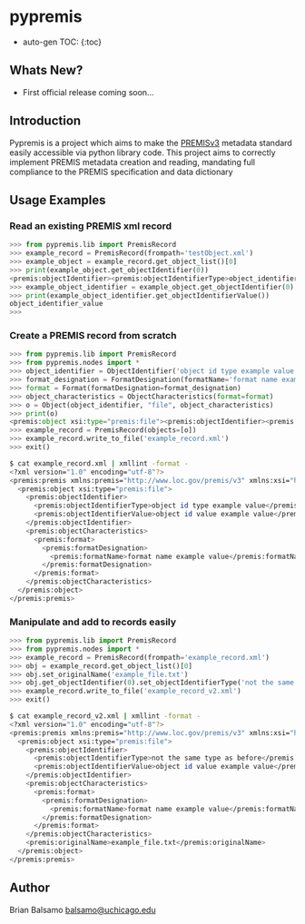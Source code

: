 # pypremis #

* auto-gen TOC:
{:toc}

## Whats New? ##
* First official release coming soon...

## Introduction ##
Pypremis is a project which aims to make the [PREMISv3](http://www.loc.gov/standards/premis/v3/index.html) metadata standard easily accessible via python library code. This project aims to correctly implement PREMIS metadata creation and reading, mandating full compliance to the PREMIS specification and data dictionary

## Usage Examples ##

### Read an existing PREMIS xml record ###

```python
>>> from pypremis.lib import PremisRecord
>>> example_record = PremisRecord(frompath='testObject.xml')
>>> example_object = example_record.get_object_list()[0]
>>> print(example_object.get_objectIdentifier(0))
<premis:objectIdentifier><premis:objectIdentifierType>object_identifier_type</premis:objectIdentifierType><premis:objectIdentifierValue>object_identifier_value</premis:objectIdentifierValue></premis:objectIdentifier>
>>> example_object_identifier = example_object.get_objectIdentifier(0)
>>> print(example_object_identifier.get_objectIdentifierValue())
object_identifier_value
>>>
```

### Create a PREMIS record from scratch ###

```python
>>> from pypremis.lib import PremisRecord
>>> from pypremis.nodes import *
>>> object_identifier = ObjectIdentifier('object id type example value', 'object id value example value')
>>> format_designation = FormatDesignation(formatName='format name example value')
>>> format = Format(formatDesignation=format_designation)
>>> object_characteristics = ObjectCharacteristics(format=format)
>>> o = Object(object_identifier, "file", object_characteristics)
>>> print(o)
<premis:object xsi:type="premis:file"><premis:objectIdentifier><premis:objectIdentifierType>object id type example value</premis:objectIdentifierType><premis:objectIdentifierValue>object id value example value</premis:objectIdentifierValue></premis:objectIdentifier><premis:objectCharacteristics><premis:format><premis:formatDesignation><premis:formatName>format name example value</premis:formatName></premis:formatDesignation></premis:format></premis:objectCharacteristics></premis:object>
>>> example_record = PremisRecord(objects=[o])
>>> example_record.write_to_file('example_record.xml')
>>> exit()
```
```bash
$ cat example_record.xml | xmllint -format -
<?xml version="1.0" encoding="utf-8"?>
<premis:premis xmlns:premis="http://www.loc.gov/premis/v3" xmlns:xsi="http://www.w3.org/2001/XMLSchema-instance" version="3.0">
  <premis:object xsi:type="premis:file">
    <premis:objectIdentifier>
      <premis:objectIdentifierType>object id type example value</premis:objectIdentifierType>
      <premis:objectIdentifierValue>object id value example value</premis:objectIdentifierValue>
    </premis:objectIdentifier>
    <premis:objectCharacteristics>
      <premis:format>
        <premis:formatDesignation>
          <premis:formatName>format name example value</premis:formatName>
        </premis:formatDesignation>
      </premis:format>
    </premis:objectCharacteristics>
  </premis:object>
</premis:premis>
```

### Manipulate and add to records easily ###
```python
>>> from pypremis.lib import PremisRecord
>>> from pypremis.nodes import *
>>> example_record = PremisRecord(frompath='example_record.xml')
>>> obj = example_record.get_object_list()[0]
>>> obj.set_originalName('example_file.txt')
>>> obj.get_objectIdentifier(0).set_objectIdentifierType('not the same type as before')
>>> example_record.write_to_file('example_record_v2.xml')
>>> exit()
```
```bash
$ cat example_record_v2.xml | xmllint -format -
<?xml version="1.0" encoding="utf-8"?>
<premis:premis xmlns:premis="http://www.loc.gov/premis/v3" xmlns:xsi="http://www.w3.org/2001/XMLSchema-instance" version="3.0">
  <premis:object xsi:type="premis:file">
    <premis:objectIdentifier>
      <premis:objectIdentifierType>not the same type as before</premis:objectIdentifierType>
      <premis:objectIdentifierValue>object id value example value</premis:objectIdentifierValue>
    </premis:objectIdentifier>
    <premis:objectCharacteristics>
      <premis:format>
        <premis:formatDesignation>
          <premis:formatName>format name example value</premis:formatName>
        </premis:formatDesignation>
      </premis:format>
    </premis:objectCharacteristics>
    <premis:originalName>example_file.txt</premis:originalName>
  </premis:object>
</premis:premis>
```

## Author ##
Brian Balsamo
balsamo@uchicago.edu
